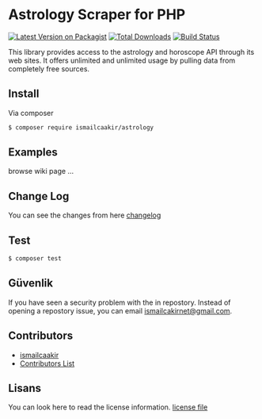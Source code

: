 # Astrology Scraper for PHP

[![Latest Version on Packagist][ico-version]][link-packagist]
[![Total Downloads][ico-downloads]][link-downloads]
[![Build Status][ico-travis]][link-travis]

This library provides access to the astrology and horoscope API through its web sites. It offers unlimited and unlimited usage by pulling data from completely free sources.
## Install

Via composer

``` bash
$ composer require ismailcaakir/astrology
```

## Examples

browse wiki page ...


## Change Log

You can see the changes from here [changelog](changelog.md)

## Test

``` bash
$ composer test
```

## Güvenlik

If you have seen a security problem with the in repostory. Instead of opening a repostory issue, you can email ismailcakirnet@gmail.com.

## Contributors

- [ismailcaakir][link-author]
- [Contributors List][link-contributors]

## Lisans

You can look here to read the license information. [license file](license.md) 

[ico-version]: https://img.shields.io/packagist/v/ismailcaakir/astrology.svg?style=flat-square
[ico-downloads]: https://img.shields.io/packagist/dt/ismailcaakir/astrology.svg?style=flat-square
[ico-travis]: https://img.shields.io/travis/ismailcaakir/astrology/master.svg?style=flat-square
[ico-styleci]: https://styleci.io/repos/12345678/shield

[link-packagist]: https://packagist.org/packages/ismailcaakir/astrology
[link-downloads]: https://packagist.org/packages/ismailcaakir/astrology
[link-travis]: https://travis-ci.org/ismailcaakir/astrology
[link-styleci]: https://styleci.io/repos/12345678
[link-author]: https://github.com/ismailcaakir
[link-contributors]: ../../contributors
